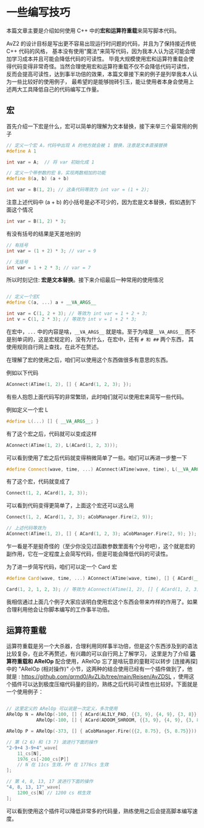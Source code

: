 
# 一些编写技巧

本篇文章主要是介绍如何使用 C++ 中的**宏和运算符重载**来简写脚本代码。

AvZ2 的设计目标是写出更不容易出现运行时问题的代码，并且为了保持接近传统 C++ 代码的风格，
基本没有使用"魔法"来简写代码，因为我本人认为这可能会增加学习成本并且可能会降低代码的可读性。
毕竟大规模使用宏和运算符重载会使得代码变得非常奇怪。当然合理使用宏和运算符重载不仅不会降低代码可读性，
反而会提高可读性，达到事半功倍的效果，本篇文章接下来的例子是列举我本人认为一些比较好的使用例子，
最希望的是能够抛砖引玉，能让使用者本身会使用上述两大工具降低自己的代码编写工作量。

## 宏

首先介绍一下宏是什么，宏可以简单的理解为文本替换，接下来举三个最常用的例子

```C++
// 定义一个宏 A，代码中出现 A 的地方就会被 1 替换，注意是文本直接替换
#define A 1       

int var = A;  // 将 var 初始化成 1
```

```C++
// 定义一个带参数的宏 B，实现两数相加的功能
#define B(a, b) (a + b)

int var = B(1, 2); // 这条代码等效为 int var = (1 + 2);
```

注意上述代码中 (a + b) 的小括号是必不可少的，因为宏是文本替换，假如遇到下面这个情况

```C++
int var = B(1, 2) * 3;
```

有没有括号的结果是天差地别的

```C++
// 有括号
int var = (1 + 2) * 3; // var = 9

// 无括号
int var = 1 + 2 * 3; // var = 7
```

所以时刻记住: **宏是文本替换**。接下来介绍最后一种常用的使用情况

```C++

// 定义一个宏C
#define C(a, ...) a + __VA_ARGS__

int var = C(1, 2 + 3); // 等效为 int var = 1 + 2 + 3;
int v = C(1, 2 * 3); // 等效为 int v = 1 + 2 * 3;
```

在宏中，`...` 中的内容是啥，`__VA_ARGS__` 就是啥。至于为啥是`__VA_ARGS__` 而不是别单词的，这是宏规定的，没有为什么，在宏中，还有 `# 和 ##` 两个东西，
其使用规则自行网上查找，在此不在赘述。

在理解了宏的使用之后，咱们可以使用这个东西做很多有意思的东西。

例如以下代码

```C++
AConnect(ATime(1, 2), [] { ACard(1, 2, 3); });
```
有些人抱怨上面代码写的非常繁琐，此时咱们就可以使用宏来简写一些代码。

例如定义一个宏 L
```C++
#define L(...) [] { __VA_ARGS__; }
```

有了这个宏之后，代码就可以变成这样
```C++
AConnect(ATime(1, 2), L(ACard(1, 2, 3)));
```

可以看到使用了宏之后代码就变得稍微简单了一些。咱们可以再进一步整一下
```C++
#define Connect(wave, time, ...) AConnect(ATime(wave, time), L(__VA_ARGS__));
```

有了这个宏，代码就变成了
```C++
Connect(1, 2, ACard(1, 2, 3)); 
```

可以看到代码变得更简单了，上面这个宏还可以这么用

```C++
Connect(1, 2, ACard(1, 2, 3); aCobManager.Fire(2, 9));

// 上述代码等效为
AConnect(ATime(1, 2), [] { ACard(1, 2, 3); aCobManager.Fire(2, 9); });
```

乍一看是不是挺奇怪的（至少你没见过函数参数里面有个分号吧），这个就是宏的副作用，它在一定程度上会简写代码，但是可能会降低代码的可读性。


为了进一步简写代码，咱们可以定一个 Card 宏

```C++
#define Card(wave, time, ...) AConnect(ATime(wave, time), [] { ACard(__VA_ARGS__); });

Card(1, 2, 1, 2, 3); // 等效为 AConnect(ATime(1, 2), [] { ACard(1, 2, 3); });
```

我相信通过上面几个例子大家应该明白使用宏这个东西会带来咋样的作用了。如果合理利用他会让你脚本编写的工作事半功倍。


## 运算符重载

运算符重载是另一个大杀器，合理利用同样事半功倍，但是这个东西涉及到的语法比较复杂，在此不再赘述，有兴趣的可以自行网上了解学习，
这里是为了介绍 **运算符重载和 ARelOp** 配合使用，ARelOp 忘了是啥玩意的童鞋可以转步 [连接再探] 中的
"ARelOp (相对操作)" 小节，这两种的结合使用已经有一个插件做到了，他就是 : https://github.com/qrmd0/AvZLib/tree/main/Reisen/AvZDSL ，使用这个插件可以达到极度压缩代码量的目的，熟练之后代码可读性也比较好。下面就是一个使用例子：

```C++

// 这里定义的 ARelOp 可以说是一次定义，多次使用
ARelOp N = ARelOp(-100, [] { ACard(ALILY_PAD, {{3, 9}, {4, 9}, {3, 8}}); }) +
           ARelOp(-100, [] { ACard(ADOOM_SHROOM, {{3, 9}, {4, 9}, {3, 8}}); });

ARelOp P = ARelOp(-373, [] { aCobManager.Fire({{2, 8.75}, {5, 8.75}})); });

// 第 (2 6) 和 (3 7) 波进行下面的操作 
"2-9+4 3-9+4"_wave[
    11_cs[N],
    1976_cs[-200_cs[P]]
    // N 在 11cs 生效，PP 在 1776cs 生效
];

// 第 4, 8, 13, 17 波进行下面的操作 
"4, 8, 13, 17"_wave[
    1200_cs[N] // 1200 cs 核生效
];
```

可以看到使用这个插件可以降低非常多的代码量，熟练使用之后会提高脚本编写速度。


